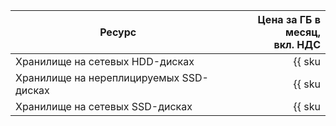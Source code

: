 | Ресурс        | Цена за ГБ в месяц,<br>вкл. НДС |
|---------------|-----------------------------:|
| Хранилище на сетевых HDD-дисках | {{ sku|RUB|yt.storage.hdd.v1|month|string }} |
| Хранилище на нереплицируемых SSD-дисках | {{ sku|RUB|yt.storage.ssd-nonreplicated.v1|month|string }} |
| Хранилище на сетевых SSD-дисках | {{ sku|RUB|yt.storage.ssd.v1|month|string }} |

